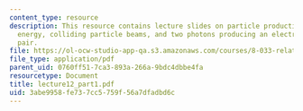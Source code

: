 ```yaml
---
content_type: resource
description: This resource contains lecture slides on particle production, threshold
  energy, colliding particle beams, and two photons producing an electron/positron
  pair.
file: https://ol-ocw-studio-app-qa.s3.amazonaws.com/courses/8-033-relativity-fall-2006/3abe9958fe737cc5759f56a7dfadbd6c_lecture12_part1.pdf
file_type: application/pdf
parent_uid: 0760ff51-7ca3-893a-266a-9bdc4dbbe4fa
resourcetype: Document
title: lecture12_part1.pdf
uid: 3abe9958-fe73-7cc5-759f-56a7dfadbd6c
---
```

